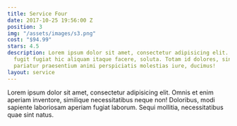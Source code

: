 ```yaml
---
title: Service Four
date: 2017-10-25 19:56:00 Z
position: 3
img: "/assets/images/s3.png"
cost: "$94.99"
stars: 4.5
description: Lorem ipsum dolor sit amet, consectetur adipisicing elit. Sapiente dicta
  fugit fugiat hic aliquam itaque facere, soluta. Totam id dolores, sint aperiam sequi
  pariatur praesentium animi perspiciatis molestias iure, ducimus!
layout: service
---
```


Lorem ipsum dolor sit amet, consectetur adipisicing elit. Omnis et enim aperiam inventore, similique necessitatibus neque non! Doloribus, modi sapiente laboriosam aperiam fugiat laborum. Sequi mollitia, necessitatibus quae sint natus.